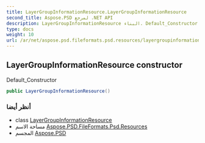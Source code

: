 ```yaml
---
title: LayerGroupInformationResource.LayerGroupInformationResource
second_title: Aspose.PSD لمرجع .NET API
description: LayerGroupInformationResource البناء. Default_Constructor
type: docs
weight: 10
url: /ar/net/aspose.psd.fileformats.psd.resources/layergroupinformationresource/layergroupinformationresource/
---
```

## LayerGroupInformationResource constructor

Default_Constructor

```csharp
public LayerGroupInformationResource()
```

### أنظر أيضا

* class [LayerGroupInformationResource](../)
* مساحة الاسم [Aspose.PSD.FileFormats.Psd.Resources](../../layergroupinformationresource/)
* المجسم [Aspose.PSD](../../../)


